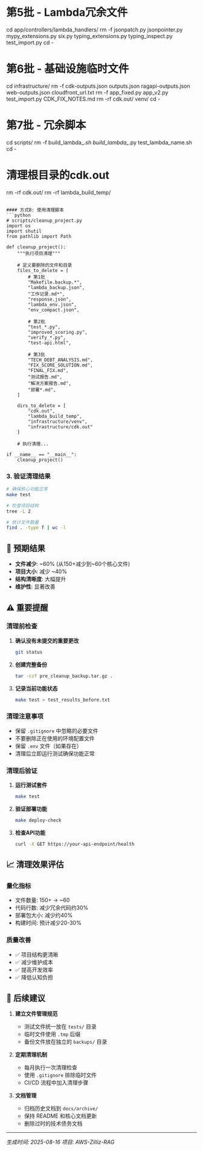 

# 第5批 - Lambda冗余文件
cd app/controllers/lambda_handlers/
rm -f jsonpatch.py jsonpointer.py mypy_extensions.py six.py typing_extensions.py typing_inspect.py test_import.py
cd -

# 第6批 - 基础设施临时文件
cd infrastructure/
rm -f cdk-outputs.json outputs.json ragapi-outputs.json web-outputs.json cloudfront_url.txt
rm -f app_fixed.py app_v2.py test_import.py CDK_FIX_NOTES.md
rm -rf cdk.out/ venv/
cd -

# 第7批 - 冗余脚本
cd scripts/
rm -f build_lambda_*.sh build_lambda_*.py test_lambda_name.sh
cd -

# 清理根目录的cdk.out
rm -rf cdk.out/
rm -rf lambda_build_temp/
```

#### 方式B: 使用清理脚本
```python
# scripts/cleanup_project.py
import os
import shutil
from pathlib import Path

def cleanup_project():
    """执行项目清理"""
    
    # 定义要删除的文件和目录
    files_to_delete = [
        # 第1批
        "Makefile.backup.*",
        "lambda_backup.json",
        "工作记录.md*",
        "response.json",
        "lambda_env.json", 
        "env_compact.json",
        
        # 第2批
        "test_*.py",
        "improved_scoring.py",
        "verify_*.py",
        "test-api.html",
        
        # 第3批
        "TECH_DEBT_ANALYSIS.md",
        "FIX_SCORE_SOLUTION.md",
        "FINAL_FIX.md",
        "测试报告.md",
        "解决方案报告.md",
        "部署*.md",
    ]
    
    dirs_to_delete = [
        "cdk.out",
        "lambda_build_temp",
        "infrastructure/venv",
        "infrastructure/cdk.out"
    ]
    
    # 执行清理...
    
if __name__ == "__main__":
    cleanup_project()
```

### 3. 验证清理结果
```bash
# 确保核心功能正常
make test

# 检查项目结构
tree -L 2

# 统计文件数量
find . -type f | wc -l
```

## 💾 预期结果
- **文件减少**: ~60% (从150+减少到~60个核心文件)
- **项目大小**: 减少 ~40%
- **结构清晰度**: 大幅提升
- **维护性**: 显著改善

## ⚠️ 重要提醒

### 清理前检查
1. **确认没有未提交的重要更改**
   ```bash
   git status
   ```

2. **创建完整备份**
   ```bash
   tar -czf pre_cleanup_backup.tar.gz .
   ```

3. **记录当前功能状态**
   ```bash
   make test > test_results_before.txt
   ```

### 清理注意事项
- 保留 `.gitignore` 中忽略的必要文件
- 不要删除正在使用的环境配置文件
- 保留 `.env` 文件（如果存在）
- 清理后立即运行测试确保功能正常

### 清理后验证
1. **运行测试套件**
   ```bash
   make test
   ```

2. **验证部署功能**
   ```bash
   make deploy-check
   ```

3. **检查API功能**
   ```bash
   curl -X GET https://your-api-endpoint/health
   ```

## 📈 清理效果评估

### 量化指标
- 文件数量: 150+ → ~60
- 代码行数: 减少冗余代码约30%
- 部署包大小: 减少约40%
- 构建时间: 预计减少20-30%

### 质量改善
- ✅ 项目结构更清晰
- ✅ 减少维护成本
- ✅ 提高开发效率
- ✅ 降低认知负担

## 🔄 后续建议

1. **建立文件管理规范**
   - 测试文件统一放在 `tests/` 目录
   - 临时文件使用 `.tmp` 后缀
   - 备份文件放在独立的 `backups/` 目录

2. **定期清理机制**
   - 每月执行一次清理检查
   - 使用 `.gitignore` 排除临时文件
   - CI/CD 流程中加入清理步骤

3. **文档管理**
   - 归档历史文档到 `docs/archive/`
   - 保持 README 和核心文档更新
   - 删除过时的技术债务文档

---

*生成时间: 2025-08-16*
*项目: AWS-Zilliz-RAG*